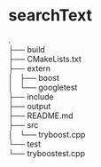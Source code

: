 # searchText

.<br>
├── build<br>
├── CMakeLists.txt<br>
├── extern<br>
│   ├── boost<br>
│   └── googletest<br>
├── include<br>
├── output<br>
├── README.md<br>
├── src<br>
│   └── tryboost.cpp<br>
└── test<br>
    └── tryboostest.cpp<br>
